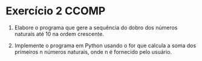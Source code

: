 # Exercício 2 CCOMP
1. Elabore o programa que gere a sequência do dobro dos números naturais até 10 na ordem crescente.


2. Implemente o programa em Python usando o for que calcula a soma dos primeiros n números
naturais, onde n é fornecido pelo usuário.

